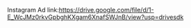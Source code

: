 Instagram Ad link:https://drive.google.com/file/d/1-E_WcJMz0rkvGpbghKXgam6XnafSWJnB/view?usp=drivesdk
